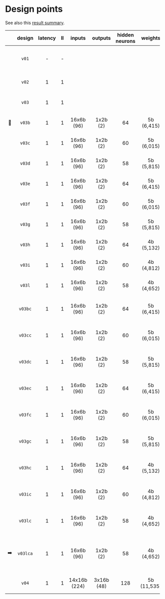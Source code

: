 # Design points

See also this [result summary](https://fermicloud-my.sharepoint.com/:x:/g/personal/gdg_services_fnal_gov/EdJUmntd_xJAkSvxnQh-RBYBDfEPNP56Mq_f-1LgF-4rDQ?e=aIci9G).

||design|latency|II|inputs|outputs|hidden neurons|weights|activations|workspace|notes|
|:---:|:---:|:---:|:---:|:---:|:---:|:---:|:---:|:---:|:---:|:---|
||`v01`|-|-|||||||I/O wires, hardcoded weights, no unrolling|
||`v02`|1|1|||||||I/O wires, hardcoded weights|
||`v03`|1|1|||||||I/O wires, programmable weights|
|:medal_sports:|`v03b`|1|1|16x6b (96)|1x2b (2)|64|5b (6,415) |16b|d64w5a16|I/O wires, programmable weights|
||`v03c`|1|1|16x6b (96)|1x2b (2)|60|5b (6,015)|16b|d60w5a16|I/O wires, programmable weights|
||`v03d`|1|1|16x6b (96)|1x2b (2)|58|5b (5,815)|16b|d58w5a16|I/O wires, programmable weights|
||`v03e`|1|1|16x6b (96)|1x2b (2)|64|5b (6,415) |10b|d64w5a10|I/O wires, programmable weights|
||`v03f`|1|1|16x6b (96)|1x2b (2)|60|5b (6,015)|10b|d60w5a10|I/O wires, programmable weights|
||`v03g`|1|1|16x6b (96)|1x2b (2)|58|5b (5,815)|10b|d58w5a10|I/O wires, programmable weights|
||`v03h`|1|1|16x6b (96)|1x2b (2)|64|4b (5,132)|8b|d64w4a8|I/O wires, programmable weights|
||`v03i`|1|1|16x6b (96)|1x2b (2)|60|4b (4,812)|8b|d60w4a8|I/O wires, programmable weights|
||`v03l`|1|1|16x6b (96)|1x2b (2)|58|4b (4,652)|8b|d58w4a8|I/O wires, programmable weights|
||`v03bc`|1|1|16x6b (96)|1x2b (2)|64|5b (6,415) |16b|d64w5a16|I/O wires, programmable weights, combinational|
||`v03cc`|1|1|16x6b (96)|1x2b (2)|60|5b (6,015)|16b|d60w5a16|I/O wires, programmable weights, combinational|
||`v03dc`|1|1|16x6b (96)|1x2b (2)|58|5b (5,815)|16b|d58w5a16|I/O wires, programmable weights, combinational|
||`v03ec`|1|1|16x6b (96)|1x2b (2)|64|5b (6,415) |10b|d64w5a10|I/O wires, programmable weights, combinational|
||`v03fc`|1|1|16x6b (96)|1x2b (2)|60|5b (6,015)|10b|d60w5a10|I/O wires, programmable weights, combinational|
||`v03gc`|1|1|16x6b (96)|1x2b (2)|58|5b (5,815)|10b|d58w5a10|I/O wires, programmable weights, combinational|
||`v03hc`|1|1|16x6b (96)|1x2b (2)|64|4b (5,132)|8b|d64w4a8|I/O wires, programmable weights, combinational|
||`v03ic`|1|1|16x6b (96)|1x2b (2)|60|4b (4,812)|8b|d60w4a8|I/O wires, programmable weights, combinational|
||`v03lc`|1|1|16x6b (96)|1x2b (2)|58|4b (4,652)|8b|d58w4a8|I/O wires, programmable weights, combinational|
|:arrow_right:|`v03lca`|1|1|16x6b (96)|1x2b (2)|58|4b (4,652)|8b|d58w4a8|I/O wires, programmable weights, combinational, larger accumulators|
||`v04`|1|1|14x16b (224)|3x16b (48)|128|5b (11,535)|16b|custom|I/O wires, programmable weights|
